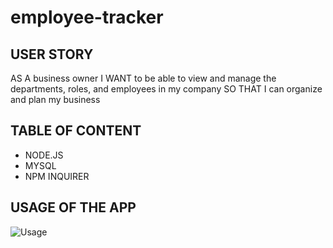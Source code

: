 # employee-tracker
## USER STORY
AS A business owner
I WANT to be able to view and manage the departments, roles, and employees in my company
SO THAT I can organize and plan my business
## TABLE OF CONTENT
* NODE.JS
* MYSQL
* NPM INQUIRER
## USAGE OF THE APP
![Usage](./images/employeeTracker.gif)
